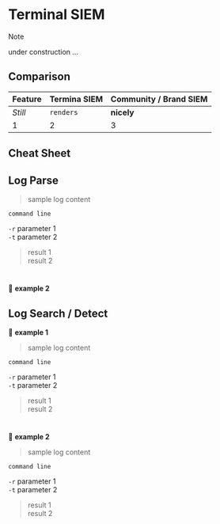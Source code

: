 # **Terminal SIEM**
> [!NOTE]
> under construction ...

## **Comparison**
Feature | Termina SIEM | Community \/ Brand SIEM
--- | --- | ---
*Still* | `renders` | **nicely**
1 | 2 | 3

## **Cheat Sheet**

## Log Parse
> sample log content

``` 
command line
```
`-r` parameter 1\
`-t` parameter 2
> result 1\
> result 2
#
:bookmark:  **example 2**

## Log Search \/ Detect
:bookmark:  **example 1**

> sample log content

``` 
command line
```
`-r` parameter 1\
`-t` parameter 2
> result 1\
> result 2
#
:bookmark:  **example 2**

> sample log content

``` 
command line
```
`-r` parameter 1\
`-t` parameter 2
> result 1\
> result 2

#
<!-- siem
opensearch
elasticsearch
search
index
security
-->

